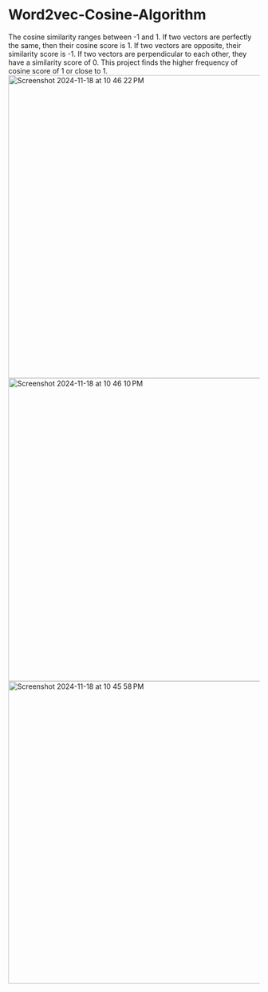 # Word2vec-Cosine-Algorithm
The cosine similarity ranges between -1 and 1. If two vectors are perfectly the same, then their cosine score is 1. If two vectors are opposite, their similarity score is -1. If two vectors are perpendicular to each other, they have a similarity score of 0. This project finds the higher frequency of cosine score of 1 or close to 1.
<img width="606" alt="Screenshot 2024-11-18 at 10 46 22 PM" src="https://github.com/user-attachments/assets/7bd44b42-1cdb-40dc-8233-5597bbebe466">
<img width="606" alt="Screenshot 2024-11-18 at 10 46 10 PM" src="https://github.com/user-attachments/assets/cd643c55-cfde-4cda-870a-49b6da32d8dc">
<img width="605" alt="Screenshot 2024-11-18 at 10 45 58 PM" src="https://github.com/user-attachments/assets/2a6bd5c6-0f1c-4461-8c6b-84a74fbfe562">
